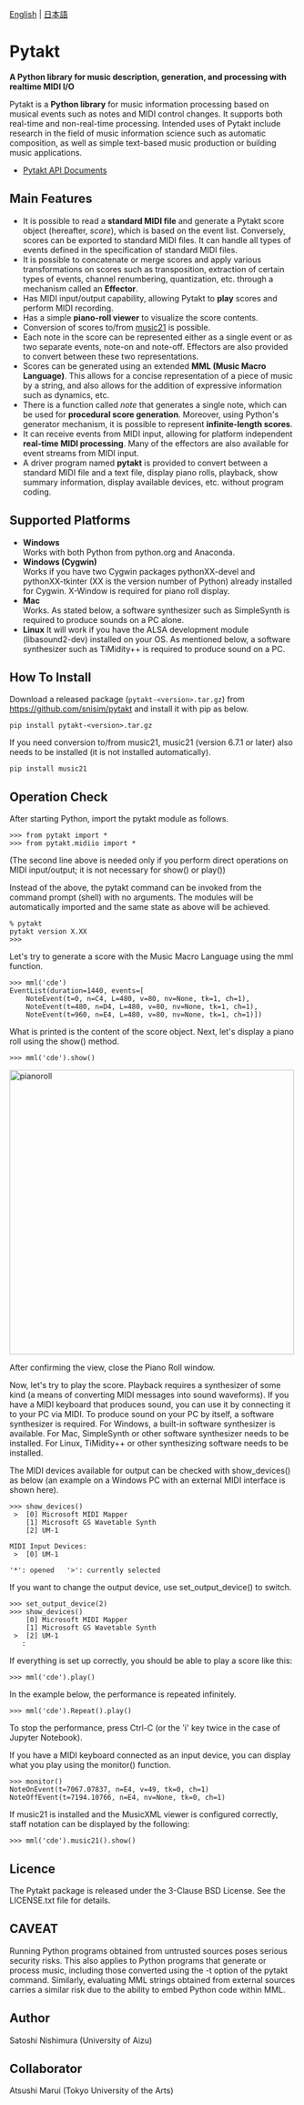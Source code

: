 [English](README.md) | [日本語](README-ja.md)

# Pytakt
**A Python library for music description, generation, and processing
with realtime MIDI I/O**

Pytakt is a **Python library** for music information processing based on
musical events such as notes and MIDI control changes.
It supports both real-time and non-real-time processing.
Intended uses of Pytakt include research in the field of
music information science such as automatic composition,
as well as simple text-based music production or building music applications.

* [Pytakt API Documents](http://u-aizu.ac.jp/~nisim/pytakt/index.html)


## Main Features

* It is possible to read a **standard MIDI file** and generate a Pytakt score
  object (hereafter, *score*), which is based on the event list.
  Conversely, scores can be exported to standard MIDI files.
  It can handle all types of events defined in the specification of
  standard MIDI files.
* It is possible to concatenate or merge scores and apply various
  transformations on scores such as transposition, extraction of certain
  types of events, channel renumbering, quantization, etc. through
  a mechanism called an **Effector**.
* Has MIDI input/output capability, allowing Pytakt to **play** scores and
  perform MIDI recording.
* Has a simple **piano-roll viewer** to visualize the score contents.
* Conversion of scores to/from [music21](http://web.mit.edu/music21/)
  is possible.
* Each note in the score can be represented either as a single event or
  as two separate events, note-on and note-off.
  Effectors are also provided to convert between these two representations.
* Scores can be generated using an extended **MML (Music Macro Language)**.
  This allows for a concise representation of a piece of music by a string,
  and also allows for the addition of expressive information such as
  dynamics, etc.
* There is a function called *note* that generates a single note, which can
  be used for **procedural score generation**.
  Moreover, using Python's generator mechanism, it is possible to represent
  **infinite-length scores**.
* It can receive events from MIDI input, allowing for platform independent
  **real-time MIDI processing**. Many of the effectors are also available
  for event streams from MIDI input.
* A driver program named **pytakt** is provided to convert between
  a standard MIDI file and a text file, display piano rolls, playback,
  show summary information, display available devices, etc.
  without program coding.


## Supported Platforms

* **Windows**  
  Works with both Python from python.org and Anaconda.
* **Windows (Cygwin)**  
  Works if you have two Cygwin packages pythonXX-devel and pythonXX-tkinter
  (XX is the version number of Python) already installed for Cygwin.
  X-Window is required for piano roll display.
* **Mac**  
  Works. As stated below, a software synthesizer such as SimpleSynth is
  required to produce sounds on a PC alone.
* **Linux**
  It will work if you have the ALSA development module (libasound2-dev)
  installed on your OS. As mentioned below, a software synthesizer
  such as TiMidity++ is required to produce sound on a PC.


## How To Install

Download a released package (`pytakt-<version>.tar.gz`)
from https://github.com/snisim/pytakt and install it with pip as below.

    pip install pytakt-<version>.tar.gz

If you need conversion to/from music21, music21 (version 6.7.1 or later)
also needs to be installed (it is not installed automatically).

    pip install music21


## Operation Check

After starting Python, import the pytakt module as follows.

    >>> from pytakt import *
    >>> from pytakt.midiio import *

(The second line above is needed only if you perform direct operations on
MIDI input/output; it is not necessary for show() or play())

Instead of the above, the pytakt command can be invoked from
the command prompt (shell) with no arguments. The modules will be
automatically imported and the same state as above will be achieved.

    % pytakt
    pytakt version X.XX
    >>>

Let's try to generate a score with the Music Macro Language
using the mml function.

    >>> mml('cde')
    EventList(duration=1440, events=[
        NoteEvent(t=0, n=C4, L=480, v=80, nv=None, tk=1, ch=1),
        NoteEvent(t=480, n=D4, L=480, v=80, nv=None, tk=1, ch=1),
        NoteEvent(t=960, n=E4, L=480, v=80, nv=None, tk=1, ch=1)])

What is printed is the content of the score object.
Next, let's display a piano roll using the show() method.

    >>> mml('cde').show()

<img src="https://github.com/snisim/pytakt/assets/141381385/e80e8169-a7b3-491e-99dc-486c6f8f9ff1" width=500 alt="pianoroll">

After confirming the view, close the Piano Roll window.

Now, let's try to play the score. Playback requires a synthesizer of some
kind (a means of converting MIDI messages into sound waveforms).
If you have a MIDI keyboard that produces sound,
you can use it by connecting it to your PC via MIDI.
To produce sound on your PC by itself, a software synthesizer is required.
For Windows, a built-in software synthesizer is available.
For Mac, SimpleSynth or other software synthesizer needs to be installed.
For Linux, TiMidity++ or other synthesizing software needs to be installed.

The MIDI devices available for output can be checked with show_devices()
as below (an example on a Windows PC with an external MIDI interface is
shown here).

    >>> show_devices()
     >  [0] Microsoft MIDI Mapper
        [1] Microsoft GS Wavetable Synth
        [2] UM-1

    MIDI Input Devices:
     >  [0] UM-1

    '*': opened   '>': currently selected

If you want to change the output device, use set_output_device() to switch.

    >>> set_output_device(2)
    >>> show_devices()
        [0] Microsoft MIDI Mapper
        [1] Microsoft GS Wavetable Synth
     >  [2] UM-1
       :

If everything is set up correctly, you should be able to play a score like
this:

    >>> mml('cde').play()

In the example below, the performance is repeated infinitely.

    >>> mml('cde').Repeat().play()

To stop the performance, press Ctrl-C (or the 'i' key twice in the case of 
Jupyter Notebook).

If you have a MIDI keyboard connected as an input device, you can display
what you play using the monitor() function.

    >>> monitor()
    NoteOnEvent(t=7067.07837, n=E4, v=49, tk=0, ch=1)
    NoteOffEvent(t=7194.10766, n=E4, nv=None, tk=0, ch=1)

If music21 is installed and the MusicXML viewer is configured correctly,
staff notation can be displayed by the following:

    >>> mml('cde').music21().show()


## Licence

The Pytakt package is released under the 3-Clause BSD License.
See the LICENSE.txt file for details.


## CAVEAT

Running Python programs obtained from untrusted sources poses serious
security risks.  This also applies to Python programs that generate or
process music, including those converted using the -t option of the
pytakt command.  Similarly, evaluating MML strings obtained from
external sources carries a similar risk due to the ability to embed
Python code within MML.


## Author

Satoshi Nishimura (University of Aizu)


## Collaborator

Atsushi Marui (Tokyo University of the Arts)
